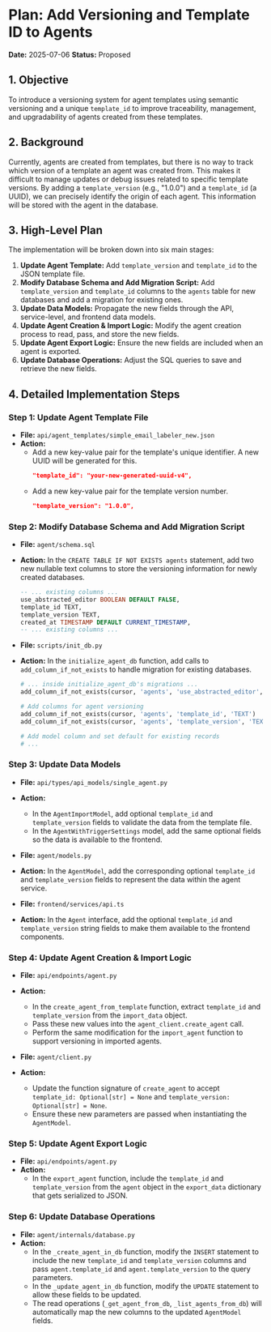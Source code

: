 # Plan: Add Versioning and Template ID to Agents

**Date:** 2025-07-06
**Status:** Proposed

## 1. Objective

To introduce a versioning system for agent templates using semantic versioning and a unique `template_id` to improve traceability, management, and upgradability of agents created from these templates.

## 2. Background

Currently, agents are created from templates, but there is no way to track which version of a template an agent was created from. This makes it difficult to manage updates or debug issues related to specific template versions. By adding a `template_version` (e.g., "1.0.0") and a `template_id` (a UUID), we can precisely identify the origin of each agent. This information will be stored with the agent in the database.

## 3. High-Level Plan

The implementation will be broken down into six main stages:
1.  **Update Agent Template:** Add `template_version` and `template_id` to the JSON template file.
2.  **Modify Database Schema and Add Migration Script:** Add `template_version` and `template_id` columns to the `agents` table for new databases and add a migration for existing ones.
3.  **Update Data Models:** Propagate the new fields through the API, service-level, and frontend data models.
4.  **Update Agent Creation & Import Logic:** Modify the agent creation process to read, pass, and store the new fields.
5.  **Update Agent Export Logic:** Ensure the new fields are included when an agent is exported.
6.  **Update Database Operations:** Adjust the SQL queries to save and retrieve the new fields.

## 4. Detailed Implementation Steps

### Step 1: Update Agent Template File

-   **File:** `api/agent_templates/simple_email_labeler_new.json`
-   **Action:**
    -   Add a new key-value pair for the template's unique identifier. A new UUID will be generated for this.
        ```json
        "template_id": "your-new-generated-uuid-v4",
        ```
    -   Add a new key-value pair for the template version number.
        ```json
        "template_version": "1.0.0",
        ```

### Step 2: Modify Database Schema and Add Migration Script

-   **File:** `agent/schema.sql`
-   **Action:** In the `CREATE TABLE IF NOT EXISTS agents` statement, add two new nullable text columns to store the versioning information for newly created databases.
    ```sql
    -- ... existing columns ...
    use_abstracted_editor BOOLEAN DEFAULT FALSE,
    template_id TEXT,
    template_version TEXT,
    created_at TIMESTAMP DEFAULT CURRENT_TIMESTAMP,
    -- ... existing columns ...
    ```

-   **File:** `scripts/init_db.py`
-   **Action:** In the `initialize_agent_db` function, add calls to `add_column_if_not_exists` to handle migration for existing databases.
    ```python
    # ... inside initialize_agent_db's migrations ...
    add_column_if_not_exists(cursor, 'agents', 'use_abstracted_editor', 'BOOLEAN DEFAULT FALSE')

    # Add columns for agent versioning
    add_column_if_not_exists(cursor, 'agents', 'template_id', 'TEXT')
    add_column_if_not_exists(cursor, 'agents', 'template_version', 'TEXT')

    # Add model column and set default for existing records
    # ...
    ```

### Step 3: Update Data Models

-   **File:** `api/types/api_models/single_agent.py`
-   **Action:**
    -   In the `AgentImportModel`, add optional `template_id` and `template_version` fields to validate the data from the template file.
    -   In the `AgentWithTriggerSettings` model, add the same optional fields so the data is available to the frontend.

-   **File:** `agent/models.py`
-   **Action:** In the `AgentModel`, add the corresponding optional `template_id` and `template_version` fields to represent the data within the agent service.

-   **File:** `frontend/services/api.ts`
-   **Action:** In the `Agent` interface, add the optional `template_id` and `template_version` string fields to make them available to the frontend components.

### Step 4: Update Agent Creation & Import Logic

-   **File:** `api/endpoints/agent.py`
-   **Action:**
    -   In the `create_agent_from_template` function, extract `template_id` and `template_version` from the `import_data` object.
    -   Pass these new values into the `agent_client.create_agent` call.
    -   Perform the same modification for the `import_agent` function to support versioning in imported agents.

-   **File:** `agent/client.py`
-   **Action:**
    -   Update the function signature of `create_agent` to accept `template_id: Optional[str] = None` and `template_version: Optional[str] = None`.
    -   Ensure these new parameters are passed when instantiating the `AgentModel`.

### Step 5: Update Agent Export Logic

-   **File:** `api/endpoints/agent.py`
-   **Action:**
    -   In the `export_agent` function, include the `template_id` and `template_version` from the `agent` object in the `export_data` dictionary that gets serialized to JSON.

### Step 6: Update Database Operations

-   **File:** `agent/internals/database.py`
-   **Action:**
    -   In the `_create_agent_in_db` function, modify the `INSERT` statement to include the new `template_id` and `template_version` columns and pass `agent.template_id` and `agent.template_version` to the query parameters.
    -   In the `_update_agent_in_db` function, modify the `UPDATE` statement to allow these fields to be updated.
    -   The read operations (`_get_agent_from_db`, `_list_agents_from_db`) will automatically map the new columns to the updated `AgentModel` fields. 